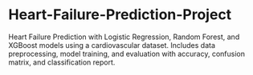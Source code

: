 # Heart-Failure-Prediction-Project
Heart Failure Prediction with Logistic Regression, Random Forest, and XGBoost models using a cardiovascular dataset. Includes data preprocessing, model training, and evaluation with accuracy, confusion matrix, and classification report.
